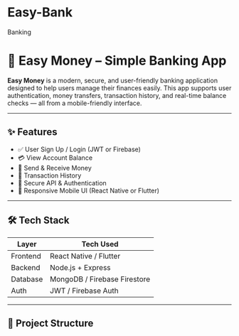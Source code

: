 # Easy-Bank
Banking
# 💸 Easy Money – Simple Banking App

**Easy Money** is a modern, secure, and user-friendly banking application designed to help users manage their finances easily. This app supports user authentication, money transfers, transaction history, and real-time balance checks — all from a mobile-friendly interface.

---

## ✨ Features

- ✅ User Sign Up / Login (JWT or Firebase)
- 💳 View Account Balance
- 🔁 Send & Receive Money
- 🧾 Transaction History
- 🔐 Secure API & Authentication
- 📱 Responsive Mobile UI (React Native or Flutter)

---

## 🛠️ Tech Stack

| Layer       | Tech Used                   |
|-------------|-----------------------------|
| Frontend    | React Native / Flutter      |
| Backend     | Node.js + Express           |
| Database    | MongoDB / Firebase Firestore|
| Auth        | JWT / Firebase Auth         |

---

## 📁 Project Structure

